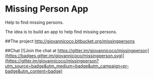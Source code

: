 # Missing Person App
Help to find missing persons.

The idea is to build an app to help find missing persons.

##The project
http://giovannicoco.bitbucket.org/missingpersons

##Chat
[![Join the chat at https://gitter.im/giovannicoco/missingperson](https://badges.gitter.im/giovannicoco/missingperson.svg)](https://gitter.im/giovannicoco/missingperson?utm_source=badge&utm_medium=badge&utm_campaign=pr-badge&utm_content=badge)
